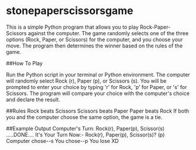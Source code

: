 # stonepaperscissorsgame
This is a simple Python program that allows you to play Rock-Paper-Scissors against the computer. The game randomly selects one of the three options (Rock, Paper, or Scissors) for the computer, and you choose your move. The program then determines the winner based on the rules of the game.

##How To Play 

Run the Python script in your terminal or Python environment.
The computer will randomly select Rock (r), Paper (p), or Scissors (s).
You will be prompted to enter your choice by typing 'r' for Rock, 'p' for Paper, or 's' for Scissors.
The program will compare your choice with the computer's choice and declare the result.

##Rules
Rock beats Scissors
Scissors beats Paper
Paper beats Rock
If both you and the computer choose the same option, the game is a tie.

##Example Output
Computer's Turn: Rock(r), Paper(p), Scissor(s)
.....DONE....
It's Your Turn Now:- Rock(r), Paper(p), Scissor(s)? 
(p)
Computer chose--s
You chose--p
You lose XD
